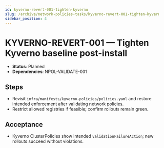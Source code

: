 ```yaml
---
id: kyverno-revert-001-tighten-kyverno
slug: /archive/network-policies-tasks/kyverno-revert-001-tighten-kyverno
sidebar_position: 4
---
```


# KYVERNO-REVERT-001 — Tighten Kyverno baseline post-install

- **Status**: Planned
- **Dependencies**: NPOL-VALIDATE-001

## Steps

- Revisit `infra/manifests/kyverno-policies/policies.yaml` and restore intended enforcement after validating network policies.
- Restrict allowed registries if feasible; confirm rollouts remain green.

## Acceptance

- Kyverno ClusterPolicies show intended `validationFailureAction`; new rollouts succeed without violations.
